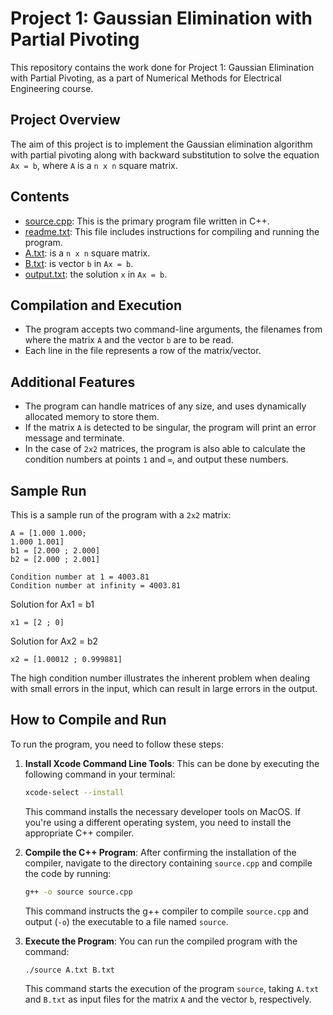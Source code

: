 # Project 1: Gaussian Elimination with Partial Pivoting

This repository contains the work done for Project 1: Gaussian Elimination with Partial Pivoting, as a part of Numerical Methods for Electrical Engineering course.

## Project Overview

The aim of this project is to implement the Gaussian elimination algorithm with partial pivoting along with backward substitution to solve the equation `Ax = b`, where `A` is a `n x n` square matrix.

## Contents

- [source.cpp](/Project1/source.cpp): This is the primary program file written in C++.
- [readme.txt](/Project1/readme.txt): This file includes instructions for compiling and running the program.
- [A.txt](/Project1/A.txt): is a `n x n` square matrix.
- [B.txt](/Project1/B.txt): is vector `b` in `Ax = b`.
- [output.txt](/Project1/output.txt): the solution `x` in `Ax = b`.

## Compilation and Execution

- The program accepts two command-line arguments, the filenames from where the matrix `A` and the vector `b` are to be read. 
- Each line in the file represents a row of the matrix/vector.

## Additional Features

- The program can handle matrices of any size, and uses dynamically allocated memory to store them.
- If the matrix `A` is detected to be singular, the program will print an error message and terminate.
- In the case of `2x2` matrices, the program is also able to calculate the condition numbers at points `1` and `∞`, and output these numbers.

## Sample Run

This is a sample run of the program with a `2x2` matrix:

```plaintxt
A = [1.000 1.000;
1.000 1.001]
b1 = [2.000 ; 2.000]
b2 = [2.000 ; 2.001]
```
```plaintxt
Condition number at 1 = 4003.81
Condition number at infinity = 4003.81
```

Solution for Ax1 = b1
```plaintxt
x1 = [2 ; 0]
```
Solution for Ax2 = b2
```plaintxt
x2 = [1.00012 ; 0.999881]
```
The high condition number illustrates the inherent problem when dealing with small errors in the input, which can result in large errors in the output.

## How to Compile and Run

To run the program, you need to follow these steps:

1. **Install Xcode Command Line Tools**: This can be done by executing the following command in your terminal:

    ```bash
    xcode-select --install
    ```

    This command installs the necessary developer tools on MacOS. If you're using a different operating system, you need to install the appropriate C++ compiler.

2. **Compile the C++ Program**: After confirming the installation of the compiler, navigate to the directory containing `source.cpp` and compile the code by running:

    ```bash
    g++ -o source source.cpp
    ```

    This command instructs the g++ compiler to compile `source.cpp` and output (`-o`) the executable to a file named `source`.

3. **Execute the Program**: You can run the compiled program with the command:

    ```bash
    ./source A.txt B.txt
    ```

    This command starts the execution of the program `source`, taking `A.txt` and `B.txt` as input files for the matrix `A` and the vector `b`, respectively.

